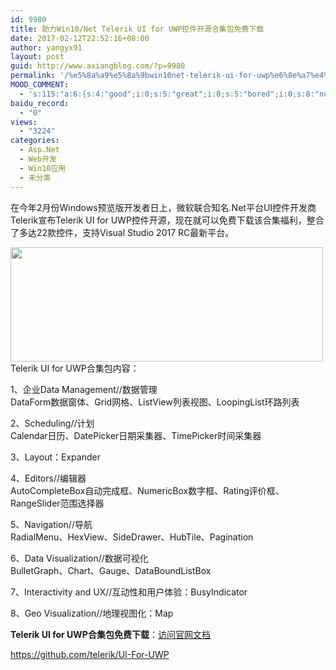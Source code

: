```yaml
---
id: 9980
title: 助力Win10/Net Telerik UI for UWP控件开源合集包免费下载
date: 2017-02-12T22:52:16+08:00
author: yangyx91
layout: post
guid: http://www.axiangblog.com/?p=9980
permalink: '/%e5%8a%a9%e5%8a%9bwin10net-telerik-ui-for-uwp%e6%8e%a7%e4%bb%b6%e5%bc%80%e6%ba%90%e5%90%88%e9%9b%86%e5%8c%85%e5%85%8d%e8%b4%b9%e4%b8%8b%e8%bd%bd.html'
MOOD_COMMENT:
  - 's:115:"a:6:{s:4:"good";i:0;s:5:"great";i:0;s:5:"bored";i:0;s:8:"nonsense";i:0;s:13:"notunderstand";i:0;s:7:"passing";i:0;}";'
baidu_record:
  - "0"
views:
  - "3224"
categories:
  - Asp.Net
  - Web开发
  - Win10应用
  - 未分类
---
```

在今年2月份Windows预览版开发者日上，微软联合知名.Net平台UI控件开发商Telerik宣布Telerik UI for UWP控件开源，现在就可以免费下载该合集福利，整合了多达22款控件，支持Visual Studio 2017 RC最新平台。

<a href="http://www.axiangblog.com/%e5%8a%a9%e5%8a%9bwin10net-telerik-ui-for-uwp%e6%8e%a7%e4%bb%b6%e5%bc%80%e6%ba%90%e5%90%88%e9%9b%86%e5%8c%85%e5%85%8d%e8%b4%b9%e4%b8%8b%e8%bd%bd.html/telerik-ui-for-uwp" rel="attachment wp-att-9981" target="_blank"  rel="nofollow" ><img loading="lazy" class="aligncenter size-full wp-image-9981" src="http://www.axiangblog.com/wp-content/uploads/2017/02/Telerik-UI-for-UWP.jpg" alt="" width="500" height="183" /></a>Telerik UI for UWP合集包内容：

1、企业Data Management//数据管理  
DataForm数据窗体、Grid网格、ListView列表视图、LoopingList环路列表

2、Scheduling//计划  
Calendar日历、DatePicker日期采集器、TimePicker时间采集器

3、Layout：Expander

4、Editors//编辑器  
AutoCompleteBox自动完成框、NumericBox数字框、Rating评价框、RangeSlider范围选择器

5、Navigation//导航  
RadialMenu、HexView、SideDrawer、HubTile、Pagination

6、Data Visualization//数据可视化  
BulletGraph、Chart、Gauge、DataBoundListBox

7、Interactivity and UX//互动性和用户体验：BusyIndicator

8、Geo Visualization//地理视图化：Map

**Telerik UI for UWP合集包免费下载**：<a href="http://www.telerik.com/uwp/" target="_blank"  rel="nofollow" >访问官网文档</a>

<a href="https://github.com/telerik/UI-For-UWP" target="_blank"  rel="nofollow" >https://github.com/telerik/UI-For-UWP</a>
